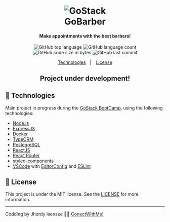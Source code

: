 <h1 align="center">
    <img alt="GoStack" src="https://storage.googleapis.com/golden-wind/bootcamp-gostack/header-desafios.png" />
    <br>
    GoBarber
</h1>

<h4 align="center">
  Make appointments with the best barbers!
</h4>
<p align="center">
  <img alt="GitHub top language" src="https://img.shields.io/github/languages/top/jhordy9/gobarber">
  
  <img alt="GitHub language count" src="https://img.shields.io/github/languages/count/jhordy9/gobarber">
  
  <img alt="GitHub code size in bytes" src="https://img.shields.io/github/languages/code-size/jhordy9/gobarber">
  
  <img alt="GitHub last commit" src="https://img.shields.io/github/last-commit/jhordy9/gobarber">
 

<p align="center">
  <a href="#rocket-technologies">Technologies</a>&nbsp;&nbsp;&nbsp;|&nbsp;&nbsp;&nbsp;
  <a href="#memo-license">License</a>
</p>

<h2 align="center"> Project under development! </h2>

## :rocket: Technologies

Main project in progress during the [GoStack BootCamp](https://rocketseat.com.br/bootcamp), using the following technologies:

-  [Node.js](https://nodejs.org/en/)
-  [ExpressJS](https://expressjs.com/)
-  [Docker](https://www.docker.com/)
-  [TypeORM](https://typeorm.io/)
-  [PostegreSQL](https://www.postgresql.org/)
-  [ReactJS](https://reactjs.org/)
-  [React Router](https://github.com/ReactTraining/react-router)
-  [styled-components](https://www.styled-components.com/)
-  [VSCode][vc] with [EditorConfig][vceditconfig] and [ESLint][vceslint]
  

## :memo: License
This project is under the MIT license. See the [LICENSE](https://github.com/Jhordy9/gobarber/blob/master/LICENSE) for more information.

---

Codding by Jhordy Isensee 👨‍💻 [ConectWithMe!](https://www.linkedin.com/in/jhordyisensee/)

[nodejs]: https://nodejs.org/
[yarn]: https://yarnpkg.com/
[vc]: https://code.visualstudio.com/
[vceditconfig]: https://marketplace.visualstudio.com/items?itemName=EditorConfig.EditorConfig
[vceslint]: https://marketplace.visualstudio.com/items?itemName=dbaeumer.vscode-eslint
